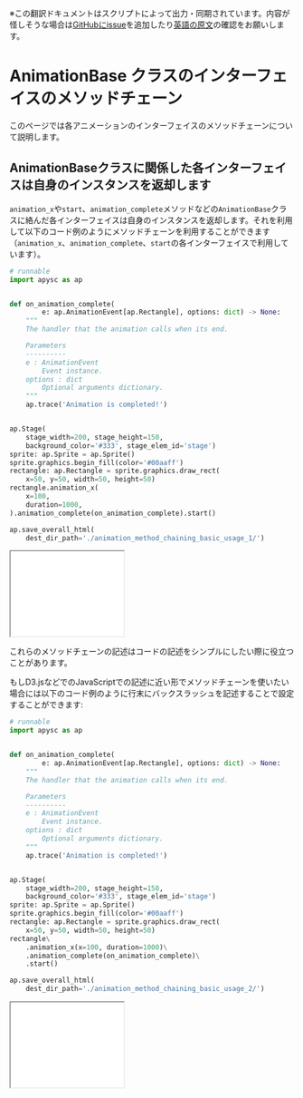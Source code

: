 <span class="inconspicuous-txt">※この翻訳ドキュメントはスクリプトによって出力・同期されています。内容が怪しそうな場合は<a href="https://github.com/simon-ritchie/apysc/issues" target="_blank">GitHubにissue</a>を追加したり[英語の原文](../en/animation_method_chaining.html)の確認をお願いします。</span>

# AnimationBase クラスのインターフェイスのメソッドチェーン

このページでは各アニメーションのインターフェイスのメソッドチェーンについて説明します。

## AnimationBaseクラスに関係した各インターフェイスは自身のインスタンスを返却します

`animation_x`や`start`、`animation_complete`メソッドなどの`AnimationBase`クラスに絡んだ各インターフェイスは自身のインスタンスを返却します。それを利用して以下のコード例のようにメソッドチェーンを利用することができます（`animation_x`、`animation_complete`、`start`の各インターフェイスで利用しています）。

```py
# runnable
import apysc as ap


def on_animation_complete(
        e: ap.AnimationEvent[ap.Rectangle], options: dict) -> None:
    """
    The handler that the animation calls when its end.

    Parameters
    ----------
    e : AnimationEvent
        Event instance.
    options : dict
        Optional arguments dictionary.
    """
    ap.trace('Animation is completed!')


ap.Stage(
    stage_width=200, stage_height=150,
    background_color='#333', stage_elem_id='stage')
sprite: ap.Sprite = ap.Sprite()
sprite.graphics.begin_fill(color='#00aaff')
rectangle: ap.Rectangle = sprite.graphics.draw_rect(
    x=50, y=50, width=50, height=50)
rectangle.animation_x(
    x=100,
    duration=1000,
).animation_complete(on_animation_complete).start()

ap.save_overall_html(
    dest_dir_path='./animation_method_chaining_basic_usage_1/')
```

<iframe src="static/animation_method_chaining_basic_usage_1/index.html" width="200" height=150></iframe>

これらのメソッドチェーンの記述はコードの記述をシンプルにしたい際に役立つことがあります。

もしD3.jsなどでのJavaScriptでの記述に近い形でメソッドチェーンを使いたい場合には以下のコード例のように行末にバックスラッシュを記述することで設定することができます:

```py
# runnable
import apysc as ap


def on_animation_complete(
        e: ap.AnimationEvent[ap.Rectangle], options: dict) -> None:
    """
    The handler that the animation calls when its end.

    Parameters
    ----------
    e : AnimationEvent
        Event instance.
    options : dict
        Optional arguments dictionary.
    """
    ap.trace('Animation is completed!')


ap.Stage(
    stage_width=200, stage_height=150,
    background_color='#333', stage_elem_id='stage')
sprite: ap.Sprite = ap.Sprite()
sprite.graphics.begin_fill(color='#00aaff')
rectangle: ap.Rectangle = sprite.graphics.draw_rect(
    x=50, y=50, width=50, height=50)
rectangle\
    .animation_x(x=100, duration=1000)\
    .animation_complete(on_animation_complete)\
    .start()

ap.save_overall_html(
    dest_dir_path='./animation_method_chaining_basic_usage_2/')
```

<iframe src="static/animation_method_chaining_basic_usage_2/index.html" width="200" height=150></iframe>